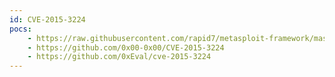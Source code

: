 ```yaml
---
id: CVE-2015-3224
pocs:
    - https://raw.githubusercontent.com/rapid7/metasploit-framework/master/modules/exploits/multi/http/rails_web_console_v2_code_exec.rb
    - https://github.com/0x00-0x00/CVE-2015-3224
    - https://github.com/0xEval/cve-2015-3224
---
```

